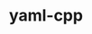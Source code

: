 ---
title: "yaml-cpp"
layout: cache
category: package
meta: {"versions": ["0.6.2", "0.6.3"], "compilers": ["apple-clang@12.0.0", "gcc@7.3.1", "gcc@7.4.0", "gcc@7.5.0", "gcc@8.4.0", "gcc@9.3.0"]}
spec_files: 
 - spec-0.json
 - spec-1.json
 - spec-2.json
 - spec-3.json
 - spec-4.json
 - spec-5.json
spec_names:
 - 'yaml-cpp@0.6.3%apple-clang@12.0.0~ipo+pic+shared~tests build_type=Release arch=darwin-catalina-x86_64'
 - 'yaml-cpp@0.6.2%gcc@7.4.0~ipo+pic+shared~tests build_type=Release arch=linux-rhel7-power9le'
 - 'yaml-cpp@0.6.3%gcc@7.3.1~ipo+pic+shared~tests build_type=Release arch=linux-amzn2-x86_64'
 - 'yaml-cpp@0.6.3%gcc@7.5.0~ipo+pic+shared~tests build_type=RelWithDebInfo arch=linux-ubuntu18.04-x86_64'
 - 'yaml-cpp@0.6.3%gcc@8.4.0+pic+shared~tests build_type=RelWithDebInfo arch=linux-rhel7-sandybridge'
 - 'yaml-cpp@0.6.2%gcc@9.3.0~ipo+pic+shared~tests build_type=Release arch=linux-ubuntu20.04-x86_64'
---